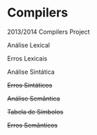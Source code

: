 Compilers
=========

2013/2014 Compilers Project


Análise Lexical

Erros Lexicais

Análise Sintática

~~Erros Sintáticos~~

~~Análise Semântica~~

~~Tabela de Símbolos~~

~~Erros Semânticos~~

